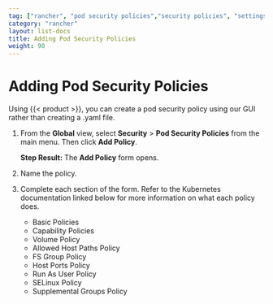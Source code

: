 ```yaml
---
tag: ["rancher", "pod security policies","security policies", "settings" ]
category: "rancher"
layout: list-docs
title: Adding Pod Security Policies
weight: 90
---
```


# Adding Pod Security Policies

Using {{< product >}}, you can create a pod security policy using our GUI rather than creating a .yaml file.

1.	From the **Global** view, select **Security** > **Pod Security Policies** from the main menu. Then click **Add Policy**.

	**Step Result:** The **Add Policy** form opens.

2. Name the policy.
3. Complete each section of the form. Refer to the Kubernetes documentation linked below for more information on what each policy does.

	- Basic Policies
	- Capability Policies
	- Volume Policy
	- Allowed Host Paths Policy
	- FS Group Policy
	- Host Ports Policy
	- Run As User Policy
	- SELinux Policy
	- Supplemental Groups Policy
